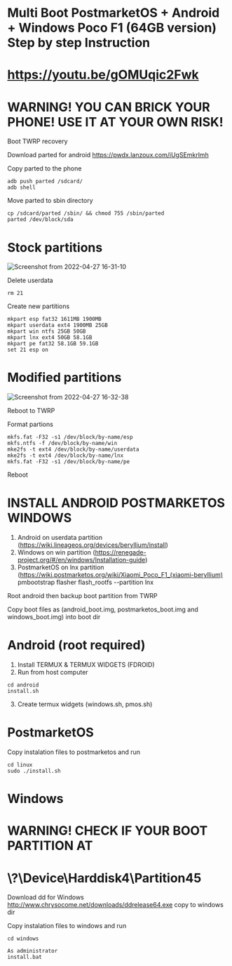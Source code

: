 # Multi Boot PostmarketOS + Android + Windows Poco F1 (64GB version) Step by step Instruction

# https://youtu.be/gOMUqic2Fwk

# WARNING! YOU CAN BRICK YOUR PHONE! USE IT AT YOUR OWN RISK!


Boot TWRP recovery

Download parted for android https://pwdx.lanzoux.com/iUgSEmkrlmh 

Copy parted to the phone 
```
adb push parted /sdcard/
adb shell
```

Move parted to sbin directory
```
cp /sdcard/parted /sbin/ && chmod 755 /sbin/parted
parted /dev/block/sda
```

# Stock partitions 
![Screenshot from 2022-04-27 16-31-10](https://user-images.githubusercontent.com/19728262/165509361-a32c0de3-73c6-426b-ade5-908bb1a94b8d.png)

Delete userdata
```
rm 21
```

Create new partitions
```
mkpart esp fat32 1611MB 1900MB
mkpart userdata ext4 1900MB 25GB
mkpart win ntfs 25GB 50GB 
mkpart lnx ext4 50GB 58.1GB
mkpart pe fat32 58.1GB 59.1GB
set 21 esp on
```


# Modified partitions

![Screenshot from 2022-04-27 16-32-38](https://user-images.githubusercontent.com/19728262/165509440-9f1c820e-efa5-4fb2-a2f5-8b6e79412918.png)


Reboot to TWRP 


Format partions
```
mkfs.fat -F32 -s1 /dev/block/by-name/esp
mkfs.ntfs -f /dev/block/by-name/win
mke2fs -t ext4 /dev/block/by-name/userdata
mke2fs -t ext4 /dev/block/by-name/lnx
mkfs.fat -F32 -s1 /dev/block/by-name/pe
```

Reboot 


# INSTALL ANDROID POSTMARKETOS WINDOWS
1. Android on userdata partition (https://wiki.lineageos.org/devices/beryllium/install)
2. Windows on win partition (https://renegade-project.org/#/en/windows/Installation-guide)
3. PostmarketOS on lnx partition (https://wiki.postmarketos.org/wiki/Xiaomi_Poco_F1_(xiaomi-beryllium)
pmbootstrap flasher flash_rootfs --partition lnx

Root android then backup boot partition from TWRP

Copy boot files as (android_boot.img, postmarketos_boot.img and windows_boot.img) into boot dir


# Android (root required)
1. Install TERMUX & TERMUX WIDGETS (FDROID)
2. Run from host computer 
```
cd android
install.sh
```
3. Create termux widgets (windows.sh, pmos.sh)

# PostmarketOS
Copy instalation files to postmarketos and run
```
cd linux
sudo ./install.sh
```

# Windows 
# WARNING! CHECK IF YOUR BOOT PARTITION AT 
# \\?\Device\Harddisk4\Partition45

Download dd for Windows http://www.chrysocome.net/downloads/ddrelease64.exe copy to windows dir

Copy instalation files to windows and run
```
cd windows

As administrator
install.bat 
```

